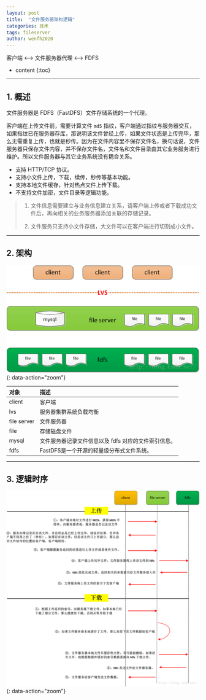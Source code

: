 ```yaml
---
layout: post
title:  "文件服务器架构逻辑"
categories: 技术
tags: fileserver
author: wenfh2020
--- 
```


客户端 <--> 文件服务器代理 <--> FDFS



* content
{:toc}

---

## 1. 概述

文件服务器是 FDFS（FastDFS）文件存储系统的一个代理。

客户端在上传文件前，需要计算文件 `md5` 指纹，客户端通过指纹与服务器交互，如果指纹已在服务器存库，那说明该文件曾经上传，如果文件状态是上传完毕，那么无需重复上传，也就是秒传。因为在文件内容里不保存文件名，换句话说，文件服务器只保存文件内容，并不保存文件名，文件名和文件目录由其它业务服务进行维护。所以文件服务器与其它业务系统没有耦合关系。

* 支持 HTTP/TCP 协议。
* 支持小文件上传，下载，续传，秒传等基本功能。
* 支持本地文件缓存，针对热点文件上传下载。
* 不支持文件加密，文件目录等逻辑功能。

> 1. 文件信息需要建立与业务信息建立关系，请客户端上传或者下载成功文件后，再向相关的业务服务器添加关联的存储记录。
>
> 2. 文件服务只支持小文件存储，大文件可以在客户端进行切割成小文件。

---

## 2. 架构

![文件服务器架构](/images/2020-02-24-09-14-59.png){: data-action="zoom"}

<!-- <div align=center><img src="/images/2020-02-24-09-14-59.png"/></div> -->

| 对象        | 描述                                                 |
| :---------- | :--------------------------------------------------- |
| client      | 客户端                                               |
| lvs         | 服务器集群系统负载均衡                               |
| file server | 文件服务器                                           |
| file        | 存储磁盘文件                                         |
| mysql       | 文件服务器记录文件信息以及 fdfs 对应的文件索引信息。 |
| fdfs        | FastDFS是一个开源的轻量级分布式文件系统。            |

---

## 3. 逻辑时序

![逻辑时序](/images/2020-02-24-09-16-08.png){: data-action="zoom"}
<!-- <div align=center><img src="/images/2020-02-24-09-16-08.png"/></div> -->
